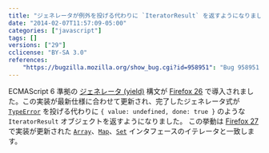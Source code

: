 ```yaml
---
title: "ジェネレータが例外を投げる代わりに `IteratorResult` を返すようになりました"
date: "2014-02-07T11:57:09-05:00"
categories: ["javascript"]
tags: []
versions: ["29"]
cclicense: "BY-SA 3.0"
references:
    "https://bugzilla.mozilla.org/show_bug.cgi?id=958951": "Bug 958951 – Return IteratorResult object for completed generators instead of throwing"
---
```

ECMAScript 6 準拠の [ジェネレータ (yield)](http://wiki.ecmascript.org/doku.php?id=harmony:generators) 構文が [Firefox 26](https://developer.mozilla.org/ja/Firefox/Releases/26) で導入されました。この実装が最新仕様に合わせて更新され、完了したジェネレータ式が [`TypeError`](https://developer.mozilla.org/ja/docs/Web/JavaScript/Reference/Global_Objects/TypeError) を投げる代わりに `{ value: undefined, done: true }` のような `IteratorResult` オブジェクトを返すようになりました。 この挙動は [Firefox 27](https://www.fxsitecompat.com/ja/docs/2013/iterator-implementation-has-been-updated-to-the-latest-spec/) で実装が更新された [`Array`](https://developer.mozilla.org/ja/docs/Web/JavaScript/Reference/Global_Objects/Array)、[`Map`](https://developer.mozilla.org/ja/docs/Web/JavaScript/Reference/Global_Objects/Map)、[`Set`](https://developer.mozilla.org/ja/docs/Web/JavaScript/Reference/Global_Objects/Set) インタフェースのイテレータと一致します。

